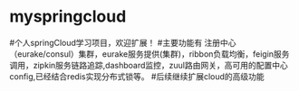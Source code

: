 # myspringcloud
#个人springCloud学习项目，欢迎扩展！
#主要功能有 注册中心（eurake/consul）集群，eurake服务提供(集群)，ribbon负载均衡，feigin服务调用，zipkin服务链路追踪,dashboard监控，zuul路由网关，高可用的配置中心config,已经结合redis实现分布式锁等。
#后续继续扩展cloud的高级功能
